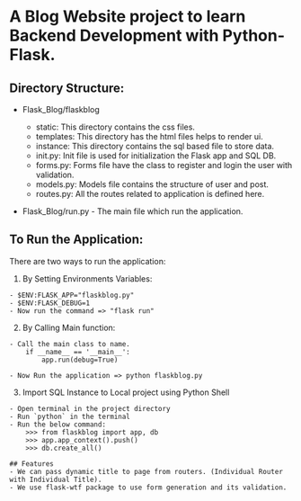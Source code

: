 # A Blog Website project to learn Backend Development with Python-Flask.

## Directory Structure:

- Flask_Blog/flaskblog
    - static: This directory contains the css files.
    - templates: This directory has the html files helps to render ui.
    - instance: This directory contains the sql based file to store data.
    - init.py: Init file is used for initialization the Flask app and SQL DB.
    - forms.py: Forms file have the class to register and login the user with validation.
    - models.py: Models file contains the structure of user and post.
    - routes.py: All the routes related to application is defined here.

- Flask_Blog/run.py - The main file which run the application.
## To Run the Application:

There are two ways to run the application:
1. By Setting Environments Variables:
```
- $ENV:FLASK_APP="flaskblog.py"
- $ENV:FLASK_DEBUG=1
- Now run the command => "flask run"
```

2. By Calling Main function:
```
- Call the main class to name.
    if __name__ == '__main__':
        app.run(debug=True)
    
- Now Run the application => python flaskblog.py
```

3. Import SQL Instance to Local project using Python Shell
```
- Open terminal in the project directory
- Run `python` in the terminal
- Run the below command:
    >>> from flaskblog import app, db
    >>> app.app_context().push()
    >>> db.create_all()

## Features
- We can pass dynamic title to page from routers. (Individual Router with Individual Title).
- We use flask-wtf package to use form generation and its validation.